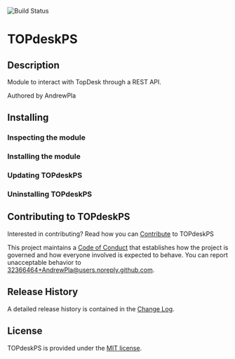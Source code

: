 ![Build Status](https://andrewplatech.visualstudio.com/TOPdeskPS/_apis/build/status/TOPdeskPS-TestValidation)

# TOPdeskPS

## Description

Module to interact with TopDesk through a REST API.

Authored by AndrewPla

## Installing


### Inspecting the module


### Installing the module

### Updating TOPdeskPS

### Uninstalling TOPdeskPS

## Contributing to TOPdeskPS

Interested in contributing? Read how you can [Contribute](contributing.md) to TOPdeskPS

This project maintains a [Code of Conduct](code-of-conduct.md) that establishes how the project is governed and how everyone involved is expected to behave. You can report unacceptable behavior to [32366464+AndrewPla@users.noreply.github.com](mailto:32366464+AndrewPla@users.noreply.github.com).

## Release History

A detailed release history is contained in the [Change Log](CHANGELOG.md).

## License

TOPdeskPS is provided under the [MIT license](LICENSE.md).
